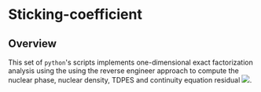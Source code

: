 # Sticking-coefficient
## Overview
This set of `python`'s scripts implements one-dimensional exact factorization analysis using the using the reverse engineer approach to compute the nuclear phase, nuclear density, TDPES and continuity equation residual <img src="https://render.githubusercontent.com/render/math?math = \nabla_{z}.J_{z} + \partial_{t}\rho_{z} = f(z,t)">.
